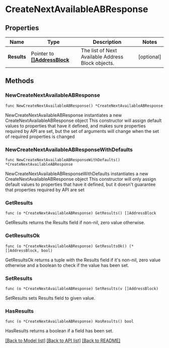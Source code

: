 # CreateNextAvailableABResponse

## Properties

Name | Type | Description | Notes
------------ | ------------- | ------------- | -------------
**Results** | Pointer to [**[]AddressBlock**](AddressBlock.md) | The list of Next Available Address Block objects. | [optional] 

## Methods

### NewCreateNextAvailableABResponse

`func NewCreateNextAvailableABResponse() *CreateNextAvailableABResponse`

NewCreateNextAvailableABResponse instantiates a new CreateNextAvailableABResponse object
This constructor will assign default values to properties that have it defined,
and makes sure properties required by API are set, but the set of arguments
will change when the set of required properties is changed

### NewCreateNextAvailableABResponseWithDefaults

`func NewCreateNextAvailableABResponseWithDefaults() *CreateNextAvailableABResponse`

NewCreateNextAvailableABResponseWithDefaults instantiates a new CreateNextAvailableABResponse object
This constructor will only assign default values to properties that have it defined,
but it doesn't guarantee that properties required by API are set

### GetResults

`func (o *CreateNextAvailableABResponse) GetResults() []AddressBlock`

GetResults returns the Results field if non-nil, zero value otherwise.

### GetResultsOk

`func (o *CreateNextAvailableABResponse) GetResultsOk() (*[]AddressBlock, bool)`

GetResultsOk returns a tuple with the Results field if it's non-nil, zero value otherwise
and a boolean to check if the value has been set.

### SetResults

`func (o *CreateNextAvailableABResponse) SetResults(v []AddressBlock)`

SetResults sets Results field to given value.

### HasResults

`func (o *CreateNextAvailableABResponse) HasResults() bool`

HasResults returns a boolean if a field has been set.


[[Back to Model list]](../README.md#documentation-for-models) [[Back to API list]](../README.md#documentation-for-api-endpoints) [[Back to README]](../README.md)


